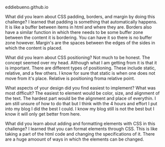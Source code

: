eddiebueno.github.io


What did you learn about CSS padding, borders, and margin by doing this challenge?
I learned that padding is something that automatically happens. It is like a buffer between items in html and where they are. Borders also have a similar function in which there needs to be some buffer zone between the content it is bordering. You can have it so there is no buffer zone however. Margin's are the spaces between the edges of the sides in which the content is placed.


What did you learn about CSS positioning?
Not much to be honest. The concept seemed over my head. Although what I am getting from it is that it is important. There are different types of positioning. These include static, relative, and a few others. I know for sure that static is when one does not move from it's place. Relative is positioning froma relative point. 

What aspects of your design did you find easiest to implement? What was most difficult?
The easiest to element would be color, size, and alignment of the text. The hardest part would be the alignment and place of everythin. I am still unsure of how to do that but I think with the 4 hours and effort I put into my blog I did the best I could. I know my blog still is not the best but I know it will only get better from here.

What did you learn about adding and formatting elements with CSS in this challenge?
I learned that you can format elements through CSS. This is like taking a part of the html code and changing the specifications of it. There are a huge amoount of ways in which the elements can be changed.